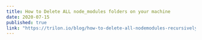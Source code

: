 ```yaml
---
title: How to Delete ALL node_modules folders on your machine
date: 2020-07-15
published: true
link: "https://trilon.io/blog/how-to-delete-all-nodemodules-recursively"
---
```

